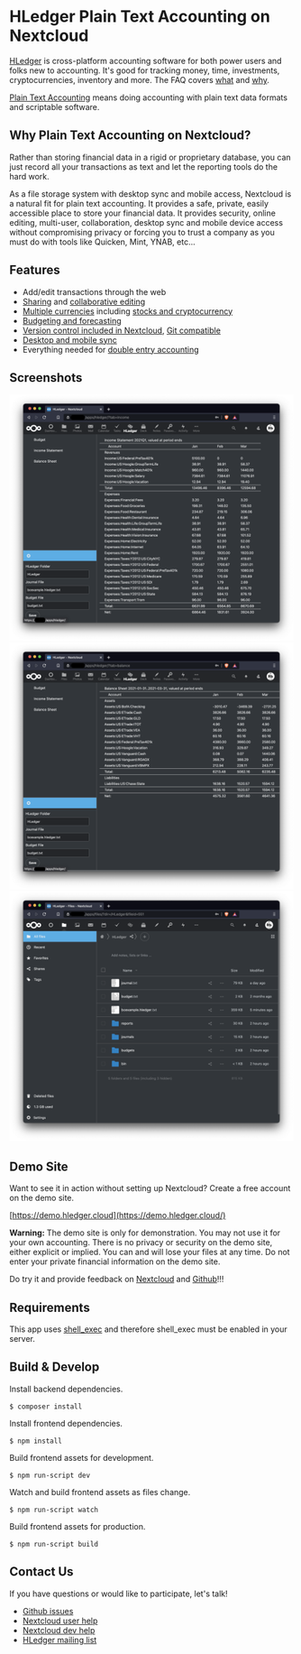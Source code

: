 # HLedger Plain Text Accounting on Nextcloud

[HLedger](https://hledger.org/) is cross-platform accounting software for both power users and folks new to accounting. It's good for tracking money, time, investments, cryptocurrencies, inventory and more. The FAQ covers [what](https://hledger.org/faq.html#what-can-hledger-do-for-me-) and [why](https://hledger.org/faq.html#how-could-that-help-me-).

[Plain Text Accounting](https://plaintextaccounting.org/) means doing accounting with plain text data formats and scriptable software.

## Why Plain Text Accounting on Nextcloud?

Rather than storing financial data in a rigid or proprietary database, you can just record all your transactions as text and let the reporting tools do the hard work.

As a file storage system with desktop sync and mobile access, Nextcloud is a natural fit for plain text accounting. It provides a safe, private, easily accessible place to store your financial data. It provides security, online editing, multi-user, collaboration, desktop sync and mobile device access without compromising privacy or forcing you to trust a company as you must do with tools like Quicken, Mint, YNAB, etc...

## Features

* Add/edit transactions through the web
* [Sharing](https://docs.nextcloud.com/server/latest/user_manual/en/files/sharing.html) and [collaborative editing](https://github.com/nextcloud/text#readme)
* [Multiple currencies](https://hledger.org/multicurrency-tutorial.html) including [stocks and cryptocurrency](https://hledger.org/investments.html)
* [Budgeting and forecasting](https://hledger.org/budgeting.html)
* [Version control included in Nextcloud](https://docs.nextcloud.com/server/latest/user_manual/en/files/version_control.html), [Git compatible](https://hledger.org/track-changes-with-version-control.html)
* [Desktop and mobile sync](https://docs.nextcloud.com/server/latest/user_manual/en/files/desktop_mobile_sync.html)
* Everything needed for [double entry accounting](https://hledger.org/accounting.html)

## Screenshots

![Income Statement](screenshots/IS.png "Income Statement")
![Balance Sheet](screenshots/BS.png "Balance Sheet")
![Files](screenshots/Files.png "Files")

## Demo Site

Want to see it in action without setting up Nextcloud? Create a free account on the demo site.

[https://demo.hledger.cloud](https://demo.hledger.cloud/)

**Warning:** The demo site is only for demonstration. You may not use it for your own accounting. There is no privacy or security on the demo site, either explicit or implied. You can and will lose your files at any time. Do not enter your private financial information on the demo site.

Do try it and provide feedback on [Nextcloud](https://help.nextcloud.com/c/apps/26) and [Github](https://github.com/37Rb/nextcloud-hledger/issues)!!!

## Requirements

This app uses [shell_exec](https://www.php.net/manual/en/function.shell-exec.php) and therefore shell_exec must be enabled in your server.

## Build & Develop

Install backend dependencies.
```
$ composer install
```

Install frontend dependencies.
```
$ npm install
```

Build frontend assets for development.
```
$ npm run-script dev
```
Watch and build frontend assets as files change.
```
$ npm run-script watch
```

Build frontend assets for production.
```
$ npm run-script build
```

## Contact Us

If you have questions or would like to participate, let's talk!

* [Github issues](https://github.com/37Rb/nextcloud-hledger/issues)
* [Nextcloud user help](https://help.nextcloud.com/c/apps/26)
* [Nextcloud dev help](https://help.nextcloud.com/c/dev/app-dev/24)
* [HLedger mailing list](https://groups.google.com/g/hledger)
